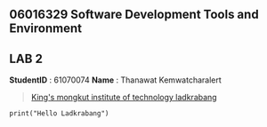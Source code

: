 ## 06016329 Software Development Tools and Environment

## LAB 2

**StudentID** : 61070074
**Name** : Thanawat Kemwatcharalert

>[King's mongkut institute of technology ladkrabang](https://www.kmitl.ac.th)

```
print("Hello Ladkrabang")
```